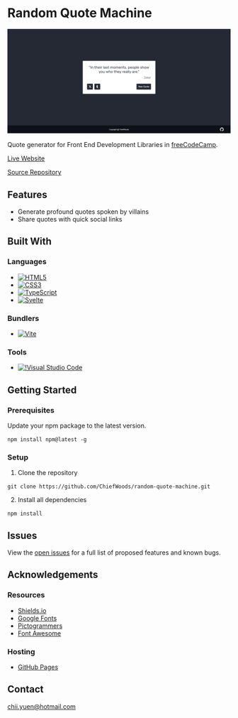 # Random Quote Machine

![Screenshot](screenshot.png)

Quote generator for Front End Development Libraries in [freeCodeCamp](https://www.freecodecamp.org/learn/).

[Live Website](https://chiefwoods.github.io/random-quote-machine/)

[Source Repository](https://github.com/ChiefWoods/random-quote-machine)

## Features

- Generate profound quotes spoken by villains
- Share quotes with quick social links

## Built With

### Languages

- [![HTML5](https://img.shields.io/badge/HTML5-white?style=for-the-badge&logo=html5&logoColor=e65127)](https://html5.org/)
- [![CSS3](https://img.shields.io/badge/CSS3-white?style=for-the-badge&logo=css3&logoColor=306AF1)](https://www.w3.org/Style/CSS/Overview.en.html)
- [![TypeScript](https://img.shields.io/badge/TypeScript-white?style=for-the-badge&logo=typescript)](https://www.typescriptlang.org/)
- [![Svelte](https://img.shields.io/badge/Svelte-2e2e2e?style=for-the-badge&logo=svelte)](https://svelte.dev/)

### Bundlers

- [![Vite](https://img.shields.io/badge/Vite-ffd028?style=for-the-badge&logo=Vite)](https://vitejs.dev/)

### Tools

- [![!Visual Studio Code](https://img.shields.io/badge/Visual%20Studio%20Code-2c2c32?style=for-the-badge&logo=visual-studio-code&logoColor=007ACC)](https://code.visualstudio.com/)

## Getting Started

### Prerequisites

Update your npm package to the latest version.
```
npm install npm@latest -g
```

### Setup

1. Clone the repository
```
git clone https://github.com/ChiefWoods/random-quote-machine.git
```
2. Install all dependencies
```
npm install
```

## Issues

View the [open issues](https://github.com/ChiefWoods/random-quote-machine/issues) for a full list of proposed features and known bugs.

## Acknowledgements

### Resources

- [Shields.io](https://shields.io/)
- [Google Fonts](https://fonts.google.com/)
- [Pictogrammers](https://pictogrammers.com/)
- [Font Awesome](https://fontawesome.com/icons)

### Hosting

- [GitHub Pages](https://pages.github.com/)

## Contact

[chii.yuen@hotmail.com](mailto:chii.yuen@hotmail.com)